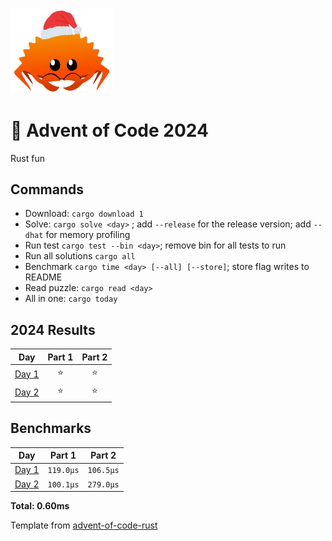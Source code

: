 <img src="./.assets/christmas_ferris.png" width="164">

# 🎄 Advent of Code 2024

Rust fun

## Commands

- Download: `cargo download 1`
- Solve: `cargo solve <day>` ; add `--release` for the release version; add `--dhat` for memory profiling
- Run test `cargo test --bin <day>`; remove bin for all tests to run
- Run all solutions `cargo all`
- Benchmark `cargo time <day> [--all] [--store]`; store flag writes to README
- Read puzzle: `cargo read <day>`
- All in one: `cargo today`

<!--- advent_readme_stars table --->
## 2024 Results

| Day | Part 1 | Part 2 |
| :---: | :---: | :---: |
| [Day 1](https://adventofcode.com/2024/day/1) | ⭐ | ⭐ |
| [Day 2](https://adventofcode.com/2024/day/2) | ⭐ | ⭐ |
<!--- advent_readme_stars table --->

<!--- benchmarking table --->
## Benchmarks

| Day | Part 1 | Part 2 |
| :---: | :---: | :---:  |
| [Day 1](./src/bin/01.rs) | `119.0µs` | `106.5µs` |
| [Day 2](./src/bin/02.rs) | `100.1µs` | `279.0µs` |

**Total: 0.60ms**
<!--- benchmarking table --->

Template from [advent-of-code-rust](https://github.com/fspoettel/advent-of-code-rust)
